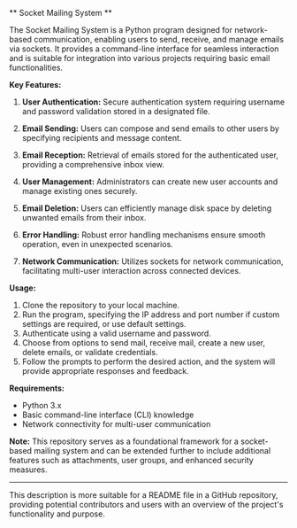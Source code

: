 

** Socket Mailing System **



The Socket Mailing System is a Python program designed for network-based communication, enabling users to send, receive, and manage emails via sockets. It provides a command-line interface for seamless interaction and is suitable for integration into various projects requiring basic email functionalities.

**Key Features:**

1. **User Authentication:** Secure authentication system requiring username and password validation stored in a designated file.

2. **Email Sending:** Users can compose and send emails to other users by specifying recipients and message content.

3. **Email Reception:** Retrieval of emails stored for the authenticated user, providing a comprehensive inbox view.

4. **User Management:** Administrators can create new user accounts and manage existing ones securely.

5. **Email Deletion:** Users can efficiently manage disk space by deleting unwanted emails from their inbox.

6. **Error Handling:** Robust error handling mechanisms ensure smooth operation, even in unexpected scenarios.

7. **Network Communication:** Utilizes sockets for network communication, facilitating multi-user interaction across connected devices.

**Usage:**

1. Clone the repository to your local machine.
2. Run the program, specifying the IP address and port number if custom settings are required, or use default settings.
3. Authenticate using a valid username and password.
4. Choose from options to send mail, receive mail, create a new user, delete emails, or validate credentials.
5. Follow the prompts to perform the desired action, and the system will provide appropriate responses and feedback.

**Requirements:**

- Python 3.x
- Basic command-line interface (CLI) knowledge
- Network connectivity for multi-user communication

**Note:** This repository serves as a foundational framework for a socket-based mailing system and can be extended further to include additional features such as attachments, user groups, and enhanced security measures.

--- 

This description is more suitable for a README file in a GitHub repository, providing potential contributors and users with an overview of the project's functionality and purpose.
